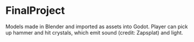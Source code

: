 # FinalProject
Models made in Blender and imported as assets into Godot. 
Player can pick up hammer and hit crystals, which emit sound (credit: Zapsplat) and light.
